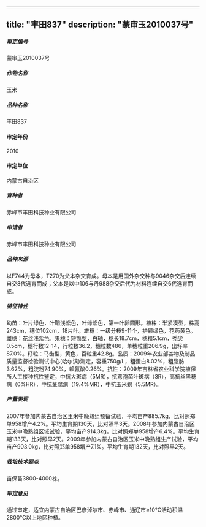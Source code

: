 
---
title: "丰田837"
description: "蒙审玉2010037号"
---
##### 审定编号 
蒙审玉2010037号

##### 作物名称
玉米

##### 品种名称
丰田837

#### 审定年份
2010	

#### 审定单位
内蒙古自治区

##### 育种者
赤峰市丰田科技种业有限公司

##### 申请者
赤峰市丰田科技种业有限公司

##### 品种来源
以F744为母本，T270为父本杂交育成。母本是用国外杂交种与9046杂交后连续自交8代选育而成；父本是以中106与丹988杂交后代为材料连续自交6代选育而成。

##### 特征特性
幼苗：叶片绿色，叶鞘浅紫色，叶缘紫色，第一叶卵圆形。植株：半紧凑型，株高243cm，穗位102cm，18片叶。雄穗：一级分枝9-11个，护颖绿色，花药黄色。雌穗：花丝浅紫色。果穗：短筒型，白轴，穗长18.7cm，穗粗5.1cm，秃尖0.5cm，穗行数12-14，行粒数36.2，穗粒数486，单穗粒重206.9g，出籽率87.0%。籽粒：马齿型，黄色，百粒重42.8g。品质：2009年农业部谷物及制品质量监督检验测试中心(哈尔滨)测定，容重750g/L，粗蛋白8.02%，粗脂肪3.62%，粗淀粉74.90%，赖氨酸0.26%。抗性：2009年吉林省农业科学院植保所人工接种抗性鉴定，中抗大斑病（5MR），抗弯孢菌叶斑病（3R），高抗丝黑穗病（0%HR），中抗茎腐病（19.4%MR），中抗玉米螟（5.5MR）。

##### 产量表现
2007年参加内蒙古自治区玉米中晚熟组预备试验，平均亩产885.7kg，比对照郑单958增产4.2%。平均生育期130天，比对照早3天。2008年参加内蒙古自治区玉米中晚熟组区域试验，平均亩产914.3kg，比对照郑单958增产6.4%。平均生育期133天，比对照早2天。2009年参加内蒙古自治区玉米中晚熟组生产试验，平均亩产903.0kg，比对照郑单958增产7.1%。平均生育期132天，比对照早2天。

##### 栽培技术要点
亩保苗3800-4000株。

##### 审定意见
通过审定，适宜内蒙古自治区巴彦淖尔市、赤峰市、通辽市≥10℃活动积温2800℃以上地区种植。


